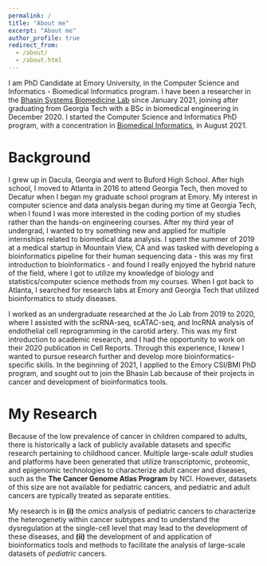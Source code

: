 ```yaml
---
permalink: /
title: "About me"
excerpt: "About me"
author_profile: true
redirect_from: 
  - /about/
  - /about.html
---
```


I am PhD Candidate at Emory University, in the Computer Science and Informatics - Biomedical Informatics program. I have been a researcher in the [Bhasin Systems Biomedicine Lab](https://bhasinlab.org/) since January 2021, joining after graduating from Georgia Tech with a BSc in biomedical engineering in December 2020. I started the Computer Science and Informatics PhD program, with a concentration in [Biomedical Informatics](https://med.emory.edu/departments/biomedical-informatics/index.html), in August 2021.

Background
======
I grew up in Dacula, Georgia and went to Buford High School. After high school, I moved to Atlanta in 2016 to attend Georgia Tech, then moved to Decatur when I began my graduate school program at Emory. My interest in computer science and data analysis began during my time at Georgia Tech, when I found I was more interested in the coding portion of my studies rather than the hands-on engineering courses. After my third year of undergrad, I wanted to try something new and applied for multiple internships related to biomedical data analysis. I spent the summer of 2019 at a medical startup in Mountain View, CA and was tasked with developing a bioinformatics pipeline for their human sequencing data - this was my first introduction to bioinformatics - and found I really enjoyed the hybrid nature of the field, where I got to utilize my knowledge of biology and statistics/computer science methods from my courses. When I got back to Atlanta, I searched for research labs at Emory and Georgia Tech that utilized bioinformatics to study diseases. 

I worked as an undergraduate researched at the Jo Lab from 2019 to 2020, where I assisted with the scRNA-seq, scATAC-seq, and lncRNA analysis of endothelial cell reprogramming in the carotid artery. This was my first introduction to academic research, and I had the opportunity to work on their 2020 publication in Cell Reports. Through this experience, I knew I wanted to pursue research further and develop more bioinformatics-specific skills. In the beginning of 2021, I applied to the Emory CSI/BMI PhD program, and sought out to join the Bhasin Lab because of their projects in cancer and development of bioinformatics tools. 

My Research
======
Because of the low prevalence of cancer in children compared to adults, there is historically a lack of publicly available datasets and specific research pertaining to childhood cancer. Multiple large-scale *adult* studies and platforms have been generated that utilize transcriptomic, proteomic, and epigenomic technologies to characterize adult cancer and diseases, such as the **The Cancer Genome Atlas Program** by NCI. However, datasets of this size are not available for pediatric cancers, and pediatric and adult cancers are typically treated as separate entities. 

My research is in **(i)** the *omics* analysis of pediatric cancers to characterize the heterogenetiy within cancer subtypes and to understand the dysregulation at the single-cell level that may lead to the development of these diseases, and **(ii)** the development of and application of bioinformatics tools and methods to facilitate the analysis of large-scale datasets of *pediatric* cancers.
